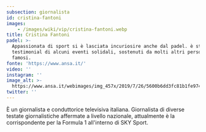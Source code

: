 ```yaml
---
subsection: giornalista
id: cristina-fantoni
images: 
    - /images/wiki/vip/cristina-fantoni.webp
title: Cristina Fantoni
padel: >-
  Appassionata di sport si è lasciata incuriosire anche dal padel. è stata
  testimonial di alcuni eventi solidali, sostenuti da molti altri personaggi
  famosi.
fonte: 'https://www.ansa.it/'
video: ''
instagram: ''
image_alt: >-
  https://www.ansa.it/webimages/img_457x/2019/7/26/5600b6dd3fc81b1fe9748d2a3d10f7f3.jpg
twitter: ''
---
```

È un giornalista e conduttorice televisiva italiana. Giornalista di diverse testate giornalistiche affermate a livello nazionale, attualmente è la corrispondente per la Formula 1 all'interno di SKY Sport.